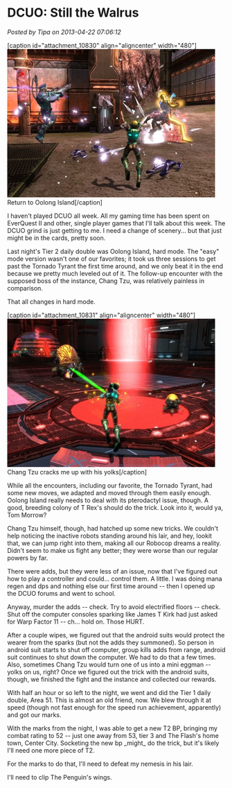 # DCUO: Still the Walrus

*Posted by Tipa on 2013-04-22 07:06:12*

[caption id="attachment\_10830" align="aligncenter" width="480"][![Return to Oolong Island](../../../uploads/2013/04/MADV102_COMPDYNAMICLIGHTRIG-PC-21-22.33.210-480x342.jpg)](../../../uploads/2013/04/MADV102_COMPDYNAMICLIGHTRIG-PC-21-22.33.210.jpg) Return to Oolong Island[/caption]

I haven't played DCUO all week. All my gaming time has been spent on EverQuest II and other, single player games that I'll talk about this week. The DCUO grind is just getting to me. I need a change of scenery... but that just might be in the cards, pretty soon.

Last night's Tier 2 daily double was Oolong Island, hard mode. The "easy" mode version wasn't one of our favorites; it took us three sessions to get past the Tornado Tyrant the first time around, and we only beat it in the end because we pretty much leveled out of it. The follow-up encounter with the supposed boss of the instance, Chang Tzu, was relatively painless in comparison.

That all changes in hard mode.

[caption id="attachment\_10831" align="aligncenter" width="480"][![Chang Tzu cracks me up with his yolks](../../../uploads/2013/04/MADV102_COMPDYNAMICLIGHTRIG-PC-21-23.29.560-480x342.jpg)](../../../uploads/2013/04/MADV102_COMPDYNAMICLIGHTRIG-PC-21-23.29.560.jpg) Chang Tzu cracks me up with his yolks[/caption]

While all the encounters, including our favorite, the Tornado Tyrant, had some new moves, we adapted and moved through them easily enough. Oolong Island really needs to deal with its pterodactyl issue, though. A good, breeding colony of T Rex's should do the trick. Look into it, would ya, Tom Morrow?

Chang Tzu himself, though, had hatched up some new tricks. We couldn't help noticing the inactive robots standing around his lair, and hey, lookit that, we can jump right into them, making all our Robocop dreams a reality. Didn't seem to make us fight any better; they were worse than our regular powers by far.

There were adds, but they were less of an issue, now that I've figured out how to play a controller and could... control them. A little. I was doing mana regen and dps and nothing else our first time around -- then I opened up the DCUO forums and went to school.

Anyway, murder the adds -- check. Try to avoid electrified floors -- check. Shut off the computer consoles sparking like James T Kirk had just asked for Warp Factor 11 -- ch... hold on. Those HURT.

After a couple wipes, we figured out that the android suits would protect the wearer from the sparks (but not the adds they summoned). So person in android suit starts to shut off computer, group kills adds from range, android suit continues to shut down the computer. We had to do that a few times. Also, sometimes Chang Tzu would turn one of us into a mini eggman -- yolks on us, right? Once we figured out the trick with the android suits, though, we finished the fight and the instance and collected our rewards.

With half an hour or so left to the night, we went and did the Tier 1 daily double, Area 51. This is almost an old friend, now. We blew through it at speed (though not fast enough for the speed run achievement, apparently) and got our marks.

With the marks from the night, I was able to get a new T2 BP, bringing my combat rating to 52 -- just one away from 53, tier 3 and The Flash's home town, Center City. Socketing the new bp \_might\_ do the trick, but it's likely I'll need one more piece of T2. 

For the marks to do that, I'll need to defeat my nemesis in his lair.

I'll need to clip The Penguin's wings.
